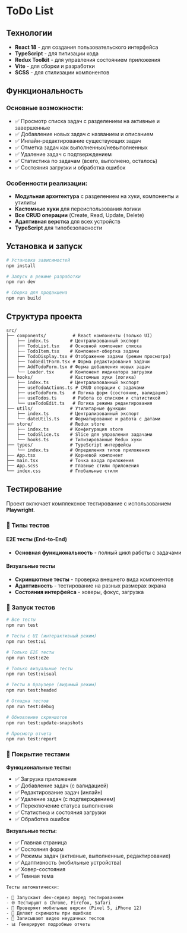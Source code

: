 # ToDo List

## Технологии

- **React 18** - для создания пользовательского интерфейса
- **TypeScript** - для типизации кода
- **Redux Toolkit** - для управления состоянием приложения
- **Vite** - для сборки и разработки
- **SCSS** - для стилизации компонентов

## Функциональность

### Основные возможности:

- ✅ Просмотр списка задач с разделением на активные и завершенные
- ✅ Добавление новых задач с названием и описанием
- ✅ Инлайн-редактирование существующих задач
- ✅ Отметка задач как выполненных/невыполненных
- ✅ Удаление задач с подтверждением
- ✅ Статистика по задачам (всего, выполнено, осталось)
- ✅ Состояния загрузки и обработка ошибок

### Особенности реализации:

- **Модульная архитектура** с разделением на хуки, компоненты и утилиты
- **Кастомные хуки** для переиспользования логики
- **Все CRUD операции** (Create, Read, Update, Delete)
- **Адаптивная верстка** для всех устройств
- **TypeScript** для типобезопасности

## Установка и запуск

```bash
# Установка зависимостей
npm install

# Запуск в режиме разработки
npm run dev

# Сборка для продакшена
npm run build


```

## Структура проекта

```
src/
├── components/          # React компоненты (только UI)
│   ├── index.ts        # Централизованный экспорт
│   ├── TodoList.tsx    # Основной компонент списка
│   ├── TodoItem.tsx    # Компонент-обертка задачи
│   ├── TodoDisplay.tsx # Отображение задачи (режим просмотра)
│   ├── TodoEditForm.tsx # Форма редактирования задачи
│   ├── AddTodoForm.tsx # Форма добавления новых задач
│   └── Loader.tsx      # Компонент индикатора загрузки
├── hooks/              # Кастомные хуки (логика)
│   ├── index.ts        # Централизованный экспорт
│   ├── useTodoActions.ts # CRUD операции с задачами
│   ├── useTodoForm.ts   # Логика форм (состояние, валидация)
│   ├── useTodos.ts      # Работа со списком и статистикой
│   └── useTodoEdit.ts   # Логика режима редактирования
├── utils/              # Утилитарные функции
│   ├── index.ts        # Централизованный экспорт
│   └── dateUtils.ts    # Форматирование и работа с датами
├── store/              # Redux store
│   ├── index.ts        # Конфигурация store
│   ├── todoSlice.ts    # Slice для управления задачами
│   └── hooks.ts        # Типизированные Redux хуки
├── types/              # TypeScript интерфейсы
│   └── index.ts        # Определения типов приложения
├── App.tsx             # Корневой компонент
├── main.tsx            # Точка входа приложения
├── App.scss            # Главные стили приложения
└── index.css           # Глобальные стили
```

## Тестирование

Проект включает комплексное тестирование с использованием **Playwright**.

### 🧪 Типы тестов

#### **E2E тесты (End-to-End)**

- **Основная функциональность** - полный цикл работы с задачами

#### **Визуальные тесты**

- **Скриншотные тесты** - проверка внешнего вида компонентов
- **Адаптивность** - тестирование на разных размерах экрана
- **Состояния интерфейса** - ховеры, фокус, загрузка

### 🚀 Запуск тестов

```bash
# Все тесты
npm run test

# Тесты с UI (интерактивный режим)
npm run test:ui

# Только E2E тесты
npm run test:e2e

# Только визуальные тесты
npm run test:visual

# Тесты в браузере (видимый режим)
npm run test:headed

# Отладка тестов
npm run test:debug

# Обновление скриншотов
npm run test:update-snapshots

# Просмотр отчета
npm run test:report
```

### 🎯 Покрытие тестами

**Функциональные тесты:**

- ✅ Загрузка приложения
- ✅ Добавление задач (с валидацией)
- ✅ Редактирование задач (инлайн)
- ✅ Удаление задач (с подтверждением)
- ✅ Переключение статуса выполнения
- ✅ Статистика и состояния загрузки
- ✅ Обработка ошибок

**Визуальные тесты:**

- ✅ Главная страница
- ✅ Состояния форм
- ✅ Режимы задач (активные, выполненные, редактирование)
- ✅ Адаптивность (мобильные устройства)
- ✅ Ховер-состояния
- ✅ Темная тема

```
Тесты автоматически:

- 🚀 Запускают dev-сервер перед тестированием
- 🌐 Тестируют в Chrome, Firefox, Safari
- 📱 Проверяют мобильные версии (Pixel 5, iPhone 12)
- 📸 Делают скриншоты при ошибках
- 🎥 Записывают видео неудачных тестов
- 📊 Генерируют подробные отчеты


```
